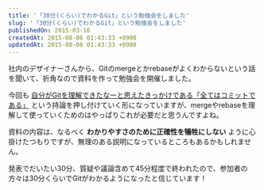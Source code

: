 ```yaml
---
title: '「30分(くらい)でわかるGit」という勉強会をしました'
slug: '「30分(くらい)でわかるGit」という勉強会をしました'
publishedOn: 2015-03-16
createdAt: 2015-08-06 01:43:33 +0900
updatedAt: 2015-08-06 01:43:33 +0900
---
```

社内のデザイナーさんから、Gitのmergeとかrebaseがよくわからないという話を聞いて、折角なので資料を作って勉強会を開催しました。

<div style='max-width: 400px'>
<script async class="speakerdeck-embed" data-id="8458dbdf9a1b40cdbc96207b99782971" data-ratio="1.33333333333333" src="//speakerdeck.com/assets/embed.js"></script>
</div>

今回も [自分がGitを理解できたなーと思えたきっかけである「全てはコミットである」](https://diary.shu-cream.net/blog/2014/10/01/git-hands-on.html) という持論を押し付けていく形になっていますが、mergeやrebaseを理解して使っていくためのはやっぱりこれが必要だと思うんですよね。

資料の内容は、なるべく **わかりやすさのために正確性を犠牲にしない** ように心掛けたつもりですが、無理のある説明になっているところもあるかもしれません。

発表でだいたい30分、質疑や議論含めて45分程度で終われたので、参加者の方々は30分くらいでGitがわかるようになったと信じています！
